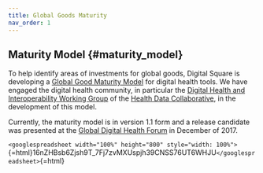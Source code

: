 ```yaml
---
title: Global Goods Maturity
nav_order: 1
---
```


## Maturity Model {#maturity_model}

To help identify areas of investments for global goods, Digital Square
is developing a [Global Good Maturity
Model](https://docs.google.com/spreadsheets/d/16nZHBsb6Zjsh9T_7Fj7zvMXUspjh39CNSS76UT6WHJU/edit#gid=0)
for digital health tools. We have engaged the digital health community,
in particular the [Digital Health and Interoperability Working
Group](https://www.healthdatacollaborative.org/how-we-work/digital-health-interoperability-working-group/)
of the [Health Data
Collaborative](https://www.healthdatacollaborative.org/), in the
development of this model.

Currently, the maturity model is in version 1.1 form and a release
candidate was presented at the [Global Digital Health
Forum](https://www.mhealthworkinggroup.org/content/global-digital-health-forum-2017)
in December of 2017.

`<googlespreadsheet width="100%" height="800" style="width: 100%">`{=html}16nZHBsb6Zjsh9T_7Fj7zvMXUspjh39CNSS76UT6WHJU`</googlespreadsheet>`{=html}

